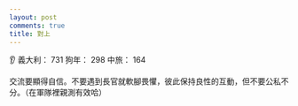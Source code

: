 ```yaml
---
layout: post
comments: true
title: 對上
---
```


:ear: 義大利： 731 狗年： 298 中旅： 164


交流要顯得自信。不要遇到長官就軟腳畏懼，彼此保持良性的互動，但不要公私不分。（在軍隊裡親測有效哈）
